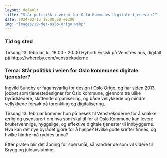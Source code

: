 ```yaml
---
layout: default
title: "Står politikk i veien for Oslo Kommunes digitale tjenester?"
date: 2024-02-13 18:00:00 +0200
img: "images/19-des-oslo-origo.webp"
---
```

### Tid og sted
Tirsdag 13. februar, kl. 18:00 - 20:00
Hybrid: Fysisk på Venstres hus, digitalt på <a class="a" href="https://whereby.com/venstrekoderne">https://whereby.com/venstrekoderne</a>

### Tema: Står politikk i veien for Oslo kommunes digitale tjenester?
Ingvild Sundby er fagansvarlig for design i Oslo Origo, og har siden 2013 jobbet som tjenestedesigner for Oslo kommune, gjennom tre ulike byrådsledere, skiftende organisering, og både vellykkede og mindre vellykkede forsøk på forenkling og digitalisering.

Tirsdag 13. februar kommer hun på besøk til Venstrekoderne for å snakke ærlig og usensurert om hva som skal til for at Oslo Kommune kan levere brukervennlige, hyggelige, og effektive digitale tjenester til innbyggerne. Hva kan det nye byrådet gjøre for å hjelpe? Hvilke gode krefter finnes, og hvilke hindre må ryddes unna?

Etter praten blir det åpning for spørsmål, så vandrer de som vil videre til Brygg og juleavslutning.
